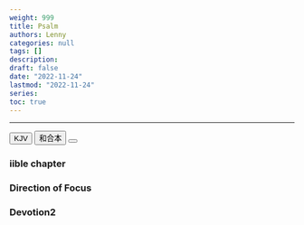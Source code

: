 ```yaml
---
weight: 999
title: Psalm
authors: Lenny
categories: null
tags: []
description: 
draft: false
date: "2022-11-24"
lastmod: "2022-11-24"
series: 
toc: true
---
```


<!--more-->
---

<!-- Tab links -->

<div class="tab">
  <button class="tablinks active" onclick="tablabel(event, 'english')">KJV</button>
  <button class="tablinks" onclick="tablabel(event, 'chinese')">和合本</button>
  <button class="tablinks" onclick="tablabel(event, 'verse1')"></button>
</div>

<!-- Tab content -->
<div id="english" class="tabcontent" style="display:block">
  <h3>iible chapter</h3>

</div>

<div id="chinese" class="tabcontent">
  <h3><b>Direction of Focus</b></h3>
  <p>
  
  </p>
</div>

<div id="verse1" class="tabcontent">
  <h3>Devotion2</h3>
  <p>
  
  </p>
</div>
